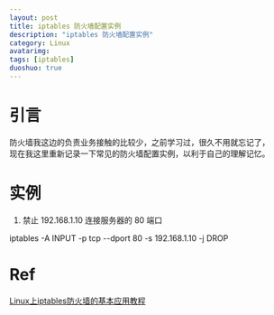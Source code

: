 ```yaml
---
layout: post
title: iptables 防火墙配置实例
description: "iptables 防火墙配置实例"
category: Linux
avatarimg:
tags: [iptables]
duoshuo: true
---
```



# 引言

防火墙我这边的负责业务接触的比较少，之前学习过，很久不用就忘记了，  
现在我这里重新记录一下常见的防火墙配置实例，以利于自己的理解记忆。


# 实例

1. 禁止 192.168.1.10 连接服务器的 80 端口

>
iptables -A INPUT -p tcp --dport 80 -s 192.168.1.10 -j DROP


# Ref
[Linux上iptables防火墙的基本应用教程](http://www.vpser.net/security/linux-iptables.html)  
